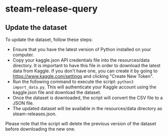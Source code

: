 # steam-release-query

## Update the dataset

To update the dataset, follow these steps:

- Ensure that you have the latest version of Python installed on your computer.
- Copy your kaggle.json API credentials file into the resources/data directory. It is important to have this file in order to download the latest data from Kaggle. If you don't have one, you can create it by going to https://www.kaggle.com/settings and clicking "Create New Token".
- Run the following command to execute the script: 
`python3 import_data.py`. This will authenticate your Kaggle account using the kaggle.json file and download the dataset.
- Once the dataset is downloaded, the script will convert the CSV file to a JSON file.
- The updated dataset will be available in the resources/data directory as steam-releases.json.

Please note that the script will delete the previous version of the dataset before downloading the new one.